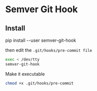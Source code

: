 # Semver Git Hook

## Install

pip install --user  semver-git-hook

then edit the `.git/hooks/pre-commit file`

```bash
exec < /dev/tty
semver-git-hook
```

Make it executable

```bash
chmod +x .git/hooks/pre-commit
```
